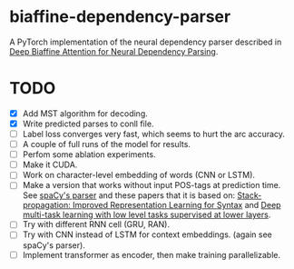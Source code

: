 # biaffine-dependency-parser

A PyTorch implementation of the neural dependency parser described in [Deep Biaffine Attention for Neural Dependency Parsing](https://arxiv.org/abs/1611.01734).

# TODO
- [x] Add MST algorithm for decoding.
- [x] Write predicted parses to conll file.
- [ ] Label loss converges very fast, which seems to hurt the arc accuracy.
- [ ] A couple of full runs of the model for results.
- [ ] Perfom some ablation experiments.
- [ ] Make it CUDA.
- [ ] Work on character-level embedding of words (CNN or LSTM).
- [ ] Make a version that works without input POS-tags at prediction time. See [spaCy's parser](https://spacy.io/api/) and these papers that it is based on: [Stack-propagation: Improved Representation Learning for Syntax](https://www.semanticscholar.org/paper/Stack-propagation%3A-Improved-Representation-Learning-Zhang-Weiss/0c133f79b23e8c680891d2e49a66f0e3d37f1466) and [Deep multi-task learning with low level tasks supervised at lower layers](https://pdfs.semanticscholar.org/03ad/06583c9721855ccd82c3d969a01360218d86.pdf?_ga=2.12476148.1950369760.1522163668-1479393485.1519147866).
- [ ] Try with different RNN cell (GRU, RAN).
- [ ] Try with CNN instead of LSTM for context embeddings. (again see spaCy's parser).
- [ ] Implement transformer as encoder, then make training parallelizable.
